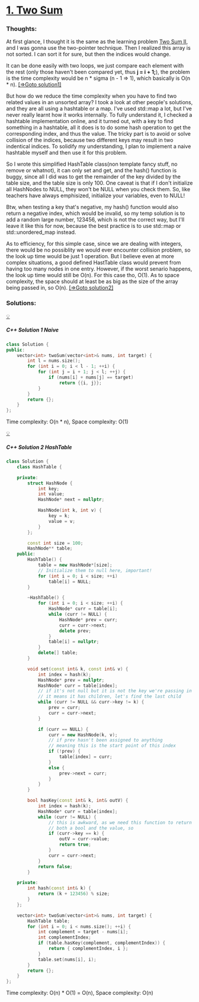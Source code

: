 # [1. Two Sum](https://leetcode.com/problems/two-sum/description/)

### Thoughts:

At first glance, I thought it is the same as the learning problem [Two Sum II](https://leetcode.com/explore/learn/card/array-and-string/205/array-two-pointer-technique/1153/), and I was gonna use the two-pointer technique. Then I realized this array is not sorted. I can sort it for sure, but then the indices would change.

It can be done easily with two loops, we just compare each element with the rest (only those haven't been compared yet, thus **j = i + 1;**), the problem is the time complexity would be n * sigma (n - 1 => 1), which basically is O(n * n). [[=>Goto solution1]](#c-solution-1-naive)

But how do we reduce the time complexity when you have to find two related values in an unsorted array? I took a look at other people's solutions, and they are all using a hashtable or a map. I've used std::map a lot, but I've never really learnt how it works internally. To fully understand it, I checked a hashtable implementation online, and it turned out, with a key to find something in a hashtable, all it does is to do some hash operation to get the corresponding index, and thus the value. The tricky part is to avoid or solve collision of the indices, because two different keys may result in two indentical indices. To solidify my understanding, I plan to implement a naive hashtable myself and then use it for this problem.

So I wrote this simplified HashTable class(non template fancy stuff, no remove or whatnot), it can only set and get, and the hash() function is buggy, since all I did was to get the remainder of the key divided by the table size, and the table size is only 100. One caveat is that if I don't initialize all HashNodes to NULL, they won't be NULL when you check them. So, like teachers have always emphisized, initialize your variables, even to NULL! 

Btw, when testing a key that's negative, my hash() function would also return a negative index, which would be invalid, so my temp solution is to add a random large number, 123456, which is not the correct way, but I'll leave it like this for now, because the best practice is to use std::map or std::unordered_map instead. 

As to efficiency, for this simple case, since we are dealing with integers, there would be no possiblity we would ever encounter collision problem, so the look up time would be just 1 operation. But I believe even at more complex situations, a good defined HastTable class would prevent from having too many nodes in one entry. However, if the worst senario happens, the look up time would still be O(n). For this case tho, O(1). As to space complexity, the space should at least be as big as the size of the array being passed in, so O(n). [[=>Goto solution2]](#c-solution-2-hashTable)


### Solutions:

[:bulb:](#thoughts)
##### C++ Solution 1 Naive

```C++
class Solution {
public:
    vector<int> twoSum(vector<int>& nums, int target) {
        int l = nums.size();
        for (int i = 0; i < l - 1; ++i) {
            for (int j = i + 1; j < l; ++j) {
                if (nums[i] + nums[j] == target)
                    return {{i, j}};
            }
        }
        return {};
    }
};
```
Time complexity: O(n * n), Space complexity: O(1)

[:bulb:](#thoughts)
##### C++ Solution 2 HashTable
```C++
class Solution {
    class HashTable {

    private:
        struct HashNode {
            int key;
            int value;
            HashNode* next = nullptr;

            HashNode(int k, int v) {
                key = k;
                value = v;
            }
        };

        const int size = 100;
        HashNode** table;
    public:
        HashTable() {
            table = new HashNode*[size];
            // Initialize them to null here, important!
            for (int i = 0; i < size; ++i)
                table[i] = NULL;
        }

        ~HashTable() {
            for (int i = 0; i < size; ++i) {
                HashNode* curr = table[i];
                while (curr != NULL) {
                    HashNode* prev = curr;
                    curr = curr->next;
                    delete prev;
                }
                table[i] = nullptr;
            }
            delete[] table;
        }

        void set(const int& k, const int& v) {
            int index = hash(k);
            HashNode* prev = nullptr;
            HashNode* curr = table[index];
            // if it's not null but it is not the key we're passing in
            // it means it has children, let's find the last child
            while (curr != NULL && curr->key != k) {
                prev = curr;
                curr = curr->next;
            }

            if (curr == NULL) {
                curr = new HashNode(k, v);
                // if prev hasn't been assigned to anything
                // meaning this is the start point of this index
                if (!prev) {
                    table[index] = curr;
                }
                else {
                    prev->next = curr;
                }
            }
        }

        bool hasKey(const int& k, int& outV) {
            int index = hash(k);
            HashNode* curr = table[index];
            while (curr != NULL) {
                // this is awkward, as we need this function to return 
                // both a bool and the value, so
                if (curr->key == k) {
                    outV = curr->value;
                    return true;
                }
                curr = curr->next;
            }
            return false;
        }

    private:
        int hash(const int& k) {
            return (k + 123456) % size;
        }
    };

    vector<int> twoSum(vector<int>& nums, int target) {
        HashTable table;
        for (int i = 0; i < nums.size(); ++i) {
            int complement = target - nums[i];
            int complementIndex;
            if (table.hasKey(complement, complementIndex)) {
                return { complementIndex, i };
            }
            table.set(nums[i], i);
        }
        return {};
    }
};
```
Time complexity: O(n) * O(1) = O(n), Space complexity: O(n)
